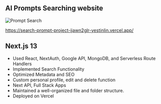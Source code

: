 ## AI Prompts Searching website
![Prompt Search](https://github.com/yestinlin/searchPrompt-project/assets/36983969/593b11e8-e9e1-4b60-a120-b537c2291fca)

https://search-prompt-project-ijawn2glr-yestinlin.vercel.app/

##  Next.js 13 

- Used React, NextAuth, Google API, MongoDB, and Serverless Route Handlers
- Implemented Search Functionality
- Optimized Metadata and SEO
- Custom personal profile, edit and delete function
- Next API, Full Stack Apps
- Maintained a well-organized file and folder structure.
- Deployed on Vercel
